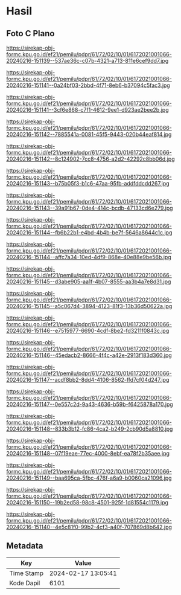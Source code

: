 # Hasil

## Foto C Plano

https://sirekap-obj-formc.kpu.go.id/ef21/pemilu/pdpr/61/72/02/10/01/6172021001066-20240216-151139--537ae36c-c07b-4321-a713-811e6cef9dd7.jpg

https://sirekap-obj-formc.kpu.go.id/ef21/pemilu/pdpr/61/72/02/10/01/6172021001066-20240216-151141--0a24bf03-2bbd-4f71-8eb6-b37094c5fac3.jpg

https://sirekap-obj-formc.kpu.go.id/ef21/pemilu/pdpr/61/72/02/10/01/6172021001066-20240216-151141--3cf6e868-c7f1-4612-9ee1-d923ae2bee2b.jpg

https://sirekap-obj-formc.kpu.go.id/ef21/pemilu/pdpr/61/72/02/10/01/6172021001066-20240216-151142--7885541a-0081-45f5-9443-020b44eaf814.jpg

https://sirekap-obj-formc.kpu.go.id/ef21/pemilu/pdpr/61/72/02/10/01/6172021001066-20240216-151142--8c124902-7cc8-4756-a2d2-42292c8bb06d.jpg

https://sirekap-obj-formc.kpu.go.id/ef21/pemilu/pdpr/61/72/02/10/01/6172021001066-20240216-151143--b75b05f3-b1c6-47aa-95fb-addfddcdd267.jpg

https://sirekap-obj-formc.kpu.go.id/ef21/pemilu/pdpr/61/72/02/10/01/6172021001066-20240216-151143--39a91b67-0de4-414c-bcdb-47133cd6e279.jpg

https://sirekap-obj-formc.kpu.go.id/ef21/pemilu/pdpr/61/72/02/10/01/6172021001066-20240216-151144--fb6b22b1-e4bd-4b4b-be7f-5646a8644c1c.jpg

https://sirekap-obj-formc.kpu.go.id/ef21/pemilu/pdpr/61/72/02/10/01/6172021001066-20240216-151144--affc7a34-10ed-4df9-868e-40e88e9be56b.jpg

https://sirekap-obj-formc.kpu.go.id/ef21/pemilu/pdpr/61/72/02/10/01/6172021001066-20240216-151145--d3abe905-aa1f-4b07-8555-aa3b4a7e8d31.jpg

https://sirekap-obj-formc.kpu.go.id/ef21/pemilu/pdpr/61/72/02/10/01/6172021001066-20240216-151145--a5c067d4-3894-4123-81f3-13b36d50622a.jpg

https://sirekap-obj-formc.kpu.go.id/ef21/pemilu/pdpr/61/72/02/10/01/6172021001066-20240216-151146--e7515977-6690-4cdf-8be2-fd3211f0843c.jpg

https://sirekap-obj-formc.kpu.go.id/ef21/pemilu/pdpr/61/72/02/10/01/6172021001066-20240216-151146--45edacb2-8666-4f4c-a42e-2913f183d360.jpg

https://sirekap-obj-formc.kpu.go.id/ef21/pemilu/pdpr/61/72/02/10/01/6172021001066-20240216-151147--acdf8bb2-8dd4-4106-8562-ffd7cf04d247.jpg

https://sirekap-obj-formc.kpu.go.id/ef21/pemilu/pdpr/61/72/02/10/01/6172021001066-20240216-151147--0e557c2d-9a43-4636-b59b-f6425878a170.jpg

https://sirekap-obj-formc.kpu.go.id/ef21/pemilu/pdpr/61/72/02/10/01/6172021001066-20240216-151148--833b3b12-fc86-4ca2-b249-2cb90d5a8810.jpg

https://sirekap-obj-formc.kpu.go.id/ef21/pemilu/pdpr/61/72/02/10/01/6172021001066-20240216-151148--07f19eae-77ec-4000-8ebf-ea78f2b35aee.jpg

https://sirekap-obj-formc.kpu.go.id/ef21/pemilu/pdpr/61/72/02/10/01/6172021001066-20240216-151149--baa695ca-5fbc-476f-a6a9-b0060ca21096.jpg

https://sirekap-obj-formc.kpu.go.id/ef21/pemilu/pdpr/61/72/02/10/01/6172021001066-20240216-151150--19b2ed58-98c8-4501-925f-1d81554c1179.jpg

https://sirekap-obj-formc.kpu.go.id/ef21/pemilu/pdpr/61/72/02/10/01/6172021001066-20240216-151140--4e5c81f0-99b2-4cf3-a40f-707869d8b642.jpg


## Metadata

| Key        | Value               |
| ---------- | ------------------- |
| Time Stamp | 2024-02-17 13:05:41 |
| Kode Dapil | 6101                |



